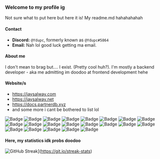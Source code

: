 ### Welcome to my profile ig
Not sure what to put here but here it is! My readme.md hahahahahah

#### Contact
- **Discord:** ``@Ydupc``, formerly known as ``@Ydupc#5864``
- **Email:** Nah lol good luck getting ma email.

#### About me
I don't mean to brag but.... I exist. (Pretty cool huh?). I'm mostly a backend developer - aka me admitting im doodoo at frontend development hehe

#### Website/s
- https://jaysalway.com
- https://jaysalway.net
- https://docs.partnerdb.xyz
- and some more i cant be bothered to list lol

![Badge](https://img.shields.io/badge/Ydupc-8A2BE2) ![Badge](https://img.shields.io/badge/Ydupc-8A2BE2) ![Badge](https://img.shields.io/badge/Ydupc-8A2BE2) ![Badge](https://img.shields.io/badge/Ydupc-8A2BE2) ![Badge](https://img.shields.io/badge/Ydupc-8A2BE2) ![Badge](https://img.shields.io/badge/Ydupc-8A2BE2) ![Badge](https://img.shields.io/badge/Ydupc-8A2BE2) ![Badge](https://img.shields.io/badge/Ydupc-8A2BE2) ![Badge](https://img.shields.io/badge/Ydupc-8A2BE2) ![Badge](https://img.shields.io/badge/Ydupc-8A2BE2) ![Badge](https://img.shields.io/badge/Ydupc-8A2BE2) ![Badge](https://img.shields.io/badge/Ydupc-8A2BE2) ![Badge](https://img.shields.io/badge/Ydupc-8A2BE2) ![Badge](https://img.shields.io/badge/Ydupc-8A2BE2) ![Badge](https://img.shields.io/badge/Ydupc-8A2BE2) ![Badge](https://img.shields.io/badge/Ydupc-8A2BE2) ![Badge](https://img.shields.io/badge/Ydupc-8A2BE2) ![Badge](https://img.shields.io/badge/Ydupc-8A2BE2) ![Badge](https://img.shields.io/badge/Ydupc-8A2BE2) ![Badge](https://img.shields.io/badge/Ydupc-8A2BE2)
![Badge](https://img.shields.io/badge/Ydupc-8A2BE2)

#### Here, my statistics idk probs doodoo
![GitHub Streak](https://streak-stats.demolab.com?user=&theme=github-dark-blue)](https://git.io/streak-stats)
